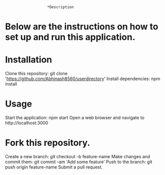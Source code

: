                        *Description
# Below are the instructions on how to set up and run this application.

# Installation
Clone this repository: git clone 'https://github.com/Abhinash8560/userdirectory'
Install dependencies: npm install

# Usage
Start the application: npm start
Open a web browser and navigate to http://localhost:3000


# Fork this repository.
Create a new branch: git checkout -b feature-name
Make changes and commit them: git commit -am 'Add some feature'
Push to the branch: git push origin feature-name
Submit a pull request.




